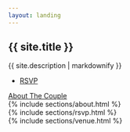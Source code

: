 ```yaml
---
layout: landing
---
```

<html>
<section id="banner">
	<div class="inner">
		<h2>{{ site.title }}</h2>
		<p>{{ site.description | markdownify }}</p>
		<ul class="actions">
			<li><a href="#rsvp" class="button special">RSVP</a></li>
		</ul>
	</div>
	<a href="#about" class="more scrolly">About The Couple</a>
</section>

<section id="about" class="wrapper alt style2">
	{% include sections/about.html %}
</section>

<section id="rsvp" class="wrapper style1 special">
	{% include sections/rsvp.html %}
</section>

<section id="venue" class="wrapper style3 special">
	{% include sections/venue.html %}
</section>
</html>

